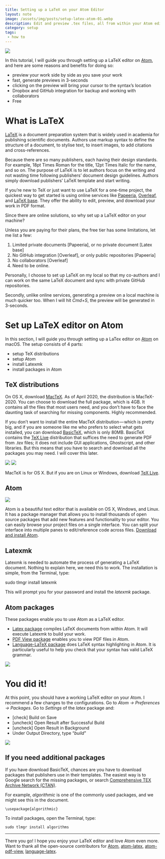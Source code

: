 ```yaml
---
title: Setting up a LaTeX on your Atom Editor
layout: note
image: /assets/img/posts/setup-latex-atom-01.webp
description: Edit and preview .tex files, all from within your Atom editor
category: setup
tags:
 - how to
---
```


![](/assets/img/posts/setup-latex-atom-01.webp)

In this tutorial, I will guide you through setting up a LaTeX editor on [Atom](https://atom.io/), and here are some reasons and benefits for doing so:

- preview your work side by side as you save your work
- fast, generate previews in 3-seconds
- clicking on the preview will bring your cursor to the syntax’s location
- Dropbox and GitHub integration for backup and working with collaborators
- Free

# What is LaTeX

[LaTeX](https://www.latex-project.org/about/) is a document preparation system that is widely used in academia for publishing scientific documents. Authors use markup syntax to define the structure of a document, to stylise text, to insert images, to add citations and cross-references.

Because there are so many publishers, each having their design standards. For example, 18pt Times Roman for the title, 12pt Times Italic for the name, and so on. The purpose of LaTeX is to let authors focus on the writing and not wasting time following publishers’ document design guidelines. Authors simply download publishers’ LaTeX template and start writing.

If you’re new to TeX or just want to use LaTeX for a one-time project, the quickest way to get started is using online services like [Papeeria](http://papeeria.com/), [Overleaf](https://www.overleaf.com/), and [LaTeX base](https://latexbase.com/). They offer the ability to edit, preview, and download your work in PDF format.

Since there are online solutions, so why set up a LaTeX editor on your machine?

Unless you are paying for their plans, the free tier has some limitations, let me list a few:

1. Limited private documents [Papeeria], or no private document [Latex base]
2. No GitHub integration [Overleaf], or only public repositories [Papeeria]
3. No collaborators [Overleaf]
4. Need to be online.

Personally, I choose to set up LaTeX on my local so that my co-authors and I can work on the same LaTeX document and sync with private GitHub repositories.

Secondly, unlike online services, generating a preview on a local machine is much quicker too. When I will hit _Cmd+S_, the preview will be generated in 3-seconds.

# Set up LaTeX editor on Atom

In this section, I will guide you through setting up a LaTex editor on [Atom](https://atom.io/) on macOS. The setup consists of 4 parts:

- setup TeX distributions
- setup Atom
- install Latexmk
- install packages in Atom

## TeX distributions

On OS X, download [MacTeX](http://www.tug.org/mactex/). As of April 2020, the distribution is MacTeX-2020. You can choose to download the full package, which is 4GB. It contains all the files that most users need, and you don’t have to face the daunting task of searching for missing components. Highly recommended.

If you don’t want to install the entire MacTeX distribution — which is pretty big, and if you are someone like me who prefers to select what gets installed, you can download [BasicTeX](https://www.tug.org/mactex/morepackages.html), which is only 80MB. BasicTeX contains the [TeX Live](https://www.tug.org/texlive/) distribution that suffices the need to generate PDF from _.tex_ files; it does not include GUI applications, Ghostscript, and other libraries. But this means that you have to search and download all the packages you may need. I will cover this later.

![](/assets/img/posts/setup-latex-atom-02.webp#float_left)
![](/assets/img/posts/setup-latex-atom-03.webp#float_left)

MacTeX is for OS X. But if you are on Linux or Windows, download [TeX Live](https://www.tug.org/texlive/).

## Atom

![](/assets/img/posts/setup-latex-atom-04.webp#float_left)

Atom is a beautiful text editor that is available on OS X, Windows, and Linux. It has a package manager that allows you to install thousands of open source packages that add new features and functionality to your editor. You can easily browse your project files on a single interface. You can split your interface into multiple panes to edit/reference code across files. [Download and install Atom](https://atom.io/).

## Latexmk

Latexmk is needed to automate the process of generating a LaTeX document. Nothing to explain here, we need this to work. The installation is simple, from the Terminal, type:

sudo tlmgr install latexmk

This will prompt you for your password and install the _latexmk_ package.

## Atom packages

These packages enable you to use Atom as a LaTeX editor.

- [Latex package](https://atom.io/packages/latex) compiles LaTeX documents from within Atom. It will execute Latexmk to build your work.
- [PDF View package](https://atom.io/packages/pdf-view) enables you to view PDF files in Atom.
- [Language-LaTeX package](https://atom.io/packages/language-latex) does LaTeX syntax highlighting in Atom. It is particularly useful to help you check that your syntax has valid LaTeX grammar.

![](/assets/img/posts/setup-latex-atom-05.webp#float_left)

# You did it!

At this point, you should have a working LaTeX editor on your Atom. I recommend a few changes to the configurations. Go to _Atom -> Preferences -> Packages_. Go to _Settings_ of the _latex_ package and:

- [check] Build on Save
- [uncheck] Open Result after Successful Build
- [uncheck] Open Result in Background
- Under Output Directory, type “_build_”

![](/assets/img/posts/setup-latex-atom-06.webp#float_left)

## If you need additional packages

If you have download BasicTeX, chances are you have to download packages that publishers use in their templates. The easiest way is to Google search for the missing packages, or search [Comprehensive TEX Archive Network (CTAN)](https://ctan.org/pkg).

For example, _algorithmic_ is one of the commonly used packages, and we might see this in the document.
```
\usepackage{algorithmic}
```

To install packages, open the Terminal, type:
```
sudo tlmgr install algorithms
```
----------

There you go! I hope you enjoy your LaTeX editor and love Atom even more. Want to thank all the open-source contributors for [Atom](https://github.com/atom/atom), [atom-latex](https://github.com/thomasjo/atom-latex), [atom-pdf-view](https://github.com/izuzak/atom-pdf-view), [language-latex](https://github.com/area/language-latex).
